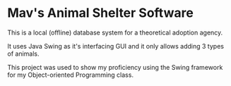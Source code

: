 # Mav's Animal Shelter Software

This is a local (offline) database system for a theoretical adoption agency.  

It uses Java Swing as it's interfacing GUI and it only allows adding 3 types of animals.  

This project was used to show my proficiency using the Swing framework for my Object-oriented Programming class.
